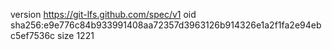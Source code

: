 version https://git-lfs.github.com/spec/v1
oid sha256:e9e776c84b933991408aa72357d3963126b914326e1a2f1fa2e94ebc5ef7536c
size 1221
